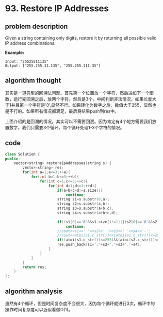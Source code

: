 # 93. Restore IP Addresses

## problem description

Given a string containing only digits, restore it by returning all possible valid IP address combinations.

**Example:**

```text
Input: "25525511135"
Output: ["255.255.11.135", "255.255.111.35"]
```

## algorithm thought

其实是一道典型的回溯法问题。首先第一个位置放一个字符，然后进如下一个函数，运行完回溯之后，放两个字符。然后是3个。中间判断非法情况，如果长度大于1并且第一个字符是'0',显然不行。如果转化为数字之后，数值大于255，显然也是不行的。如果所有情况都满足，最后将结果push到res中。

上面介绍的是回溯的情况，其实可以不需要回溯。因为肯定有4个地方需要我们放置数字，我们只需要3个循环，每个循环处理1-3个字符的情况。

## code

```cpp
class Solution {
public:
    vector<string> restoreIpAddresses(string s) {
        vector<string> res;
        for(int a=1;a<=3;++a){
            for(int b=1;b<=3;++b){
                for(int c=1;c<=3;++c){
                    for(int d=1;d<=3;++d){
                        if(a+b+c+d!=s.size())
                            continue;
                        string s1=s.substr(0,a);
                        string s2=s.substr(a,b);
                        string s3=s.substr(a+b,c);
                        string s4=s.substr(a+b+c,d);
                        
                        if((s1[0]=='0'&&s1.size()!=1)||(s2[0]=='0'&&s2.size()!=1)||(s3[0]=='0'&&s3.size()!=1)||(s4[0]=='0'&&s4.size()!=1))
                            continue;
                        //cout<<s1<<' '<<s2<<' '<<s3<<' '<<s4<<'-';
                        //cout<<atoi(s1.c_str())<<(atoi(s1.c_str())<=255)<<' ';
                        if((atoi(s1.c_str())<=255)&&(atoi(s2.c_str())<=255)&&(atoi(s3.c_str())<=255)&&(atoi(s4.c_str())<=255))
                        res.push_back(s1+'.'+s2+'.'+s3+'.'+s4);
                    }    
                } 
            }
        }
        return res;
    }
};
```

## algorithm analysis

虽然有4个循环，但是时间复杂度不会很大，因为每个循环就进行3次，循环中的操作时间复杂度可以近似看做O\(1\)。

